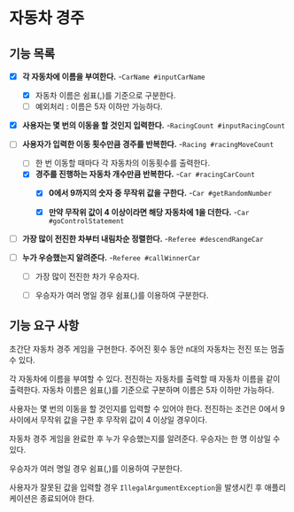 # 자동차 경주

## 기능 목록

- [x] **각 자동차에 이름을 부여한다.** -`CarName #inputCarName`
  - [x] 자동차 이름은 쉼표(,)를 기준으로 구분한다.
  - [ ] 예외처리 : 이름은 5자 이하만 가능하다.
- [x] **사용자는 몇 번의 이동을 할 것인지 입력한다.** -`RacingCount #inputRacingCount`


- [ ] **사용자가 입력한 이동 횟수만큼 경주를 반복한다.** -`Racing #racingMoveCount`
  - [ ] 한 번 이동할 때마다 각 자동차의 이동횟수를 출력한다.
  - [x] **경주를 진행하는 자동차 개수만큼 반복한다.** -`Car #racingCarCount`
    - [x] **0에서 9까지의 숫자 중 무작위 값을 구한다.** -`Car #getRandomNumber`
    - [x] **만약 무작위 값이 4 이상이라면 해당 자동차에 1을 더한다.** -`Car #goControlStatement`


- [ ] **가장 많이 전진한 차부터 내림차순 정렬한다.** -`Referee #descendRangeCar`
- [ ] **누가 우승했는지 알려준다.** -`Referee #callWinnerCar`
  - [ ] 가장 많이 전진한 차가 우승자다.
  - [ ] 우승자가 여러 명일 경우 쉼표(,)를 이용하여 구분한다.


## 기능 요구 사항

초간단 자동차 경주 게임을 구현한다.
주어진 횟수 동안 n대의 자동차는 전진 또는 멈출 수 있다.

각 자동차에 이름을 부여할 수 있다. 전진하는 자동차를 출력할 때 자동차 이름을 같이 출력한다.
자동차 이름은 쉼표(,)를 기준으로 구분하며 이름은 5자 이하만 가능하다.

사용자는 몇 번의 이동을 할 것인지를 입력할 수 있어야 한다.
전진하는 조건은 0에서 9 사이에서 무작위 값을 구한 후 무작위 값이 4 이상일 경우이다.

자동차 경주 게임을 완료한 후 누가 우승했는지를 알려준다. 우승자는 한 명 이상일 수 있다.

우승자가 여러 명일 경우 쉼표(,)를 이용하여 구분한다.

사용자가 잘못된 값을 입력할 경우 `IllegalArgumentException`을 발생시킨 후 애플리케이션은 종료되어야 한다.


